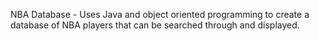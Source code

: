 NBA Database - Uses Java and object oriented programming to create a database of NBA players that can be searched through and displayed.
